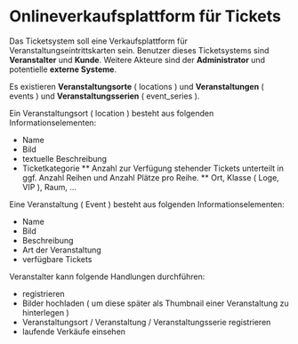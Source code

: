 # Onlineverkaufsplattform für Tickets #

Das Ticketsystem soll eine Verkaufsplattform für Veranstaltungseintrittskarten sein.
Benutzer dieses Ticketsystems sind **Veranstalter** und **Kunde**.
Weitere Akteure sind der **Administrator** und potentielle **externe Systeme**.

Es existieren **Veranstaltungsorte** ( locations ) und **Veranstaltungen** ( events ) und **Veranstaltungsserien** ( event_series ).

Ein Veranstaltungsort ( location ) besteht aus folgenden Informationselementen:
* Name
* Bild
* textuelle Beschreibung
* Ticketkategorie
	** Anzahl zur Verfügung stehender Tickets unterteilt in ggf. Anzahl Reihen und Anzahl Plätze pro Reihe.
	** Ort, Klasse ( Loge, VIP ), Raum, ... 

Eine Veranstaltung ( Event ) besteht aus folgenden Informationselementen:
* Name
* Bild
* Beschreibung
* Art der Veranstaltung
* verfügbare Tickets

Veranstalter kann folgende Handlungen durchführen:
* registrieren
* Bilder hochladen ( um diese später als Thumbnail einer Veranstaltung zu hinterlegen )
* Veranstaltungsort / Veranstaltung / Veranstaltungsserie registrieren
* laufende Verkäufe einsehen
